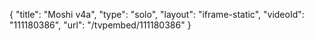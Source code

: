 {
    "title": "Moshi v4a",
    "type": "solo",
    "layout": "iframe-static",
    "videoId": "111180386",
    "url": "\/tvpembed\/111180386"
}